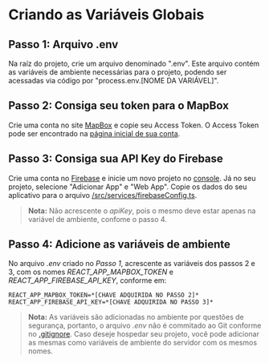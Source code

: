 # Criando as Variáveis Globais

## Passo 1: Arquivo .env

Na raíz do projeto, crie um arquivo denominado ".env". Este arquivo contém as variáveis de ambiente necessárias para o projeto, podendo ser acessadas via código por "process.env.[NOME DA VARIÁVEL]".

## Passo 2: Consiga seu token para o MapBox

Crie uma conta no site <a href="https://www.mapbox.com/">MapBox</a> e copie seu Access Token. O Access Token pode ser encontrado na <a href="https://account.mapbox.com/">página inicial de sua conta</a>.

## Passo 3: Consiga sua API Key do Firebase

Crie uma conta no <a href="https://firebase.google.com/">Firebase</a> e inicie um novo projeto no <a href="https://console.firebase.google.com/">console</a>. Já no seu projeto, selecione "Adicionar App" e "Web App". Copie os dados do seu aplicativo para o arquivo <a href="https://github.com/JonathanLemes/gerenciador-comercio-reactjs/tree/main/src/services/firebaseConfig.ts">/src/services/firebaseConfig.ts</a>.
>**Nota:** Não acrescente o *apiKey*, pois o mesmo deve estar apenas na variável de ambiente, confome o passo 4.

## Passo 4: Adicione as variáveis de ambiente

No arquivo *.env* criado no *Passo 1*, acrescente as variáveis dos passos 2 e 3, com os nomes *REACT_APP_MAPBOX_TOKEN* e *REACT_APP_FIREBASE_API_KEY*, conforme em:
```
REACT_APP_MAPBOX_TOKEN=*[CHAVE ADQUIRIDA NO PASSO 2]*
REACT_APP_FIREBASE_API_KEY=*[CHAVE ADQUIRIDA NO PASSO 3]*
```

>**Nota:** As variáveis são adicionadas no ambiente por questões de segurança, portanto, o arquivo *.env* não é commitado ao Git conforme no <a href="https://github.com/JonathanLemes/gerenciador-comercio-reactjs/blob/main/.gitignore">.gitignore</a>. Caso deseje hospedar seu projeto, você pode adicionar as mesmas como variáveis de ambiente do servidor com os mesmos nomes.